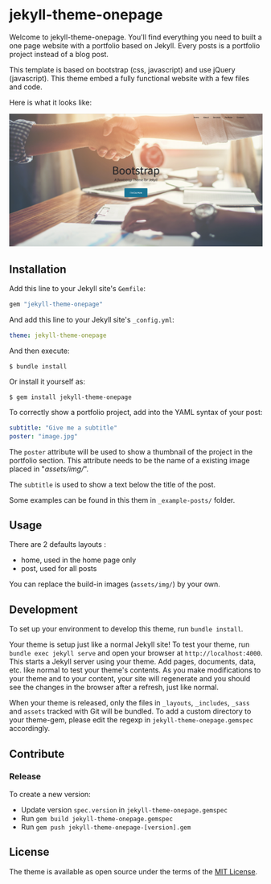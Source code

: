# jekyll-theme-onepage

Welcome to jekyll-theme-onepage. You'll find everything you need to built a one page website with a portfolio based on Jekyll. Every posts is a portfolio project instead of a blog post.

This template is based on bootstrap (css, javascript) and use jQuery (javascript).
This theme embed a fully functional website with a few files and code.

Here is what it looks like:

![Screenshot](screenshot.png)

## Installation

Add this line to your Jekyll site's `Gemfile`:

```ruby
gem "jekyll-theme-onepage"
```

And add this line to your Jekyll site's `_config.yml`:

```yaml
theme: jekyll-theme-onepage
```

And then execute:

    $ bundle install

Or install it yourself as:

    $ gem install jekyll-theme-onepage
    
To correctly show a portfolio project, add into the YAML syntax of your post:

```yaml
subtitle: "Give me a subtitle"
poster: "image.jpg"
```
The `poster` attribute will be used to show a thumbnail of the project in the portfolio section. This attribute needs to be the name of a existing image placed in "*assets/img/*".

The `subtitle` is used to show a text below the title of the post.

Some examples can be found in this them in `_example-posts/` folder.

## Usage

There are 2 defaults layouts :

- home, used in the home page only
- post, used for all posts

You can replace the build-in images (`assets/img/`) by your own.

## Development

To set up your environment to develop this theme, run `bundle install`.

Your theme is setup just like a normal Jekyll site! To test your theme, run `bundle exec jekyll serve` and open your browser at `http://localhost:4000`. This starts a Jekyll server using your theme. Add pages, documents, data, etc. like normal to test your theme's contents. As you make modifications to your theme and to your content, your site will regenerate and you should see the changes in the browser after a refresh, just like normal.

When your theme is released, only the files in `_layouts`, `_includes`, `_sass` and `assets` tracked with Git will be bundled.
To add a custom directory to your theme-gem, please edit the regexp in `jekyll-theme-onepage.gemspec` accordingly.

## Contribute

### Release

To create a new version:

- Update version `spec.version` in `jekyll-theme-onepage.gemspec`
- Run `gem build jekyll-theme-onepage.gemspec`
- Run `gem push jekyll-theme-onepage-[version].gem`

## License

The theme is available as open source under the terms of the [MIT License](https://opensource.org/licenses/MIT).

